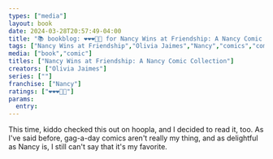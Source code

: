 ```yaml
---
types: ["media"]
layout: book
date: 2024-03-28T20:57:49-04:00
title: "📚 bookblog: ❤️❤️❤️🖤🖤 for Nancy Wins at Friendship: A Nancy Comic Collection, by Olivia Jaimes"
tags: ["Nancy Wins at Friendship","Olivia Jaimes","Nancy","comics","comic strips","hoopla"]
media: ["book","comic"]
titles: ["Nancy Wins at Friendship: A Nancy Comic Collection"]
creators: ["Olivia Jaimes"]
series: [""]
franchise: ["Nancy"]
ratings: ["❤️❤️❤️🖤🖤"]
params:
  entry:
---
```


This time, kiddo checked this out on hoopla, and I decided to read it, too. As I've said before, gag-a-day comics aren't really my thing, and as delightful as Nancy is, I still can't say that it's my favorite.
